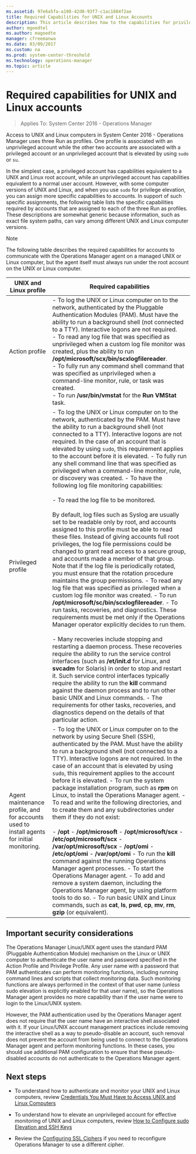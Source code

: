 ```yaml
---
ms.assetid: 97e6a5fa-a108-42d0-93f7-c1ac1884f2ae
title: Required Capabilities for UNIX and Linux Accounts
description: This article describes how to the capabilities for privileged and unprivileged access to Linux and UNIX computer with Operations Manager 2016.
author: mgoedtel
ms.author: magoedte
manager: cfreemanwa
ms.date: 03/09/2017
ms.custom: na
ms.prod: system-center-threshold
ms.technology: operations-manager
ms.topic: article
---
```


# Required capabilities for UNIX and Linux accounts

>Applies To: System Center 2016 - Operations Manager

Access to UNIX and Linux computers in System Center 2016 - Operations Manager uses three Run as profiles. One profile is associated with an unprivileged account while the other two accounts are associated with a privileged account or an unprivileged account that is elevated by using `sudo` or `su`.  
  
In the simplest case, a privileged account has capabilities equivalent to a UNIX and Linux root account, while an unprivileged account has capabilities equivalent to a normal user account. However, with some computer versions of UNIX and Linux, and when you use `sudo` for privilege elevation, you can assign more specific capabilities to accounts. In support of such specific assignments, the following table lists the specific capabilities required by accounts that are assigned to each of the three Run as profiles. These descriptions are somewhat generic because information, such as exact file system paths, can vary among different UNIX and Linux computer versions.  
  
> [!NOTE]  
> The following table describes the required capabilities for accounts to communicate with the Operations Manager agent on a managed UNIX or Linux computer, but the agent itself must always run under the root account on the UNIX or Linux computer.  
  
|UNIX and Linux profile|Required capabilities|  
|--------------------------|-------------------------|  
|Action profile|- To log the UNIX or Linux computer on to the network, authenticated by the Pluggable Authentication Modules (PAM). Must have the ability to run a background shell (not connected to a TTY). Interactive logons are not required.<br> - To read any log file that was specified as unprivileged when a custom log file monitor was created, plus the ability to run **/opt/microsoft/scx/bin/scxlogfilereader**.<br> - To fully run any command shell command that was specified as unprivileged when a command\-line monitor, rule, or task was created.<br>- To run **/usr/bin/vmstat** for the **Run VMStat** task.|  
|Privileged profile|- To log the UNIX or Linux computer on to the network, authenticated by the PAM. Must have the ability to run a background shell (not connected to a TTY). Interactive logons are not required. In the case of an account that is elevated by using `sudo`, this requirement applies to the account before it is elevated. - To fully run any shell command line that was specified as privileged when a command-line monitor, rule, or discovery was created. - To have the following log file monitoring capabilities:<br><br> - To read the log file to be monitored.<br><br>   By default, log files such as Syslog are usually set to be readable only by root, and accounts assigned to this profile must be able to read these files. Instead of giving accounts full root privileges, the log file permissions could be changed to grant read access to a secure group, and accounts made a member of that group. Note that if the log file is periodically rotated, you must ensure that the rotation procedure maintains the group permissions. - To read any log file that was specified as privileged when a custom log file monitor was created. - To run **/opt/microsoft/sc/bin/scxlogfilereader**. - To run tasks, recoveries, and diagnostics. These requirements must be met only if the Operations Manager operator explicitly decides to run them.<br><br> - Many recoveries include stopping and restarting a daemon process. These recoveries require the ability to run the service control interfaces (such as **/et/init.d** for Linux, and **svcadm** for Solaris) in order to stop and restart it. Such service control interfaces typically require the ability to run the **kill** command against the daemon process and to run other basic UNIX and Linux commands. - The requirements for other tasks, recoveries, and diagnostics depend on the details of that particular action.|  
|Agent maintenance profile, and for accounts used to install agents for initial monitoring.|- To log the UNIX or Linux computer on to the network by using Secure Shell (SSH), authenticated by the PAM. Must have the ability to run a background shell (not connected to a TTY). Interactive logons are not required. In the case of an account that is elevated by using `sudo`, this requirement applies to the account before it is elevated. - To run the system package installation program, such as **rpm** on Linux, to install the Operations Manager agent. - To read and write the following directories, and to create them and any subdirectories under them if they do not exist:<br><br> - **/opt** - **/opt/microsoft** - **/opt/microsoft/scx** - **/etc/opt/microsoft/scx** - **/var/opt/microsoft/scx** - **/opt/omi** - **/etc/opt/omi** - **/var/opt/omi** - To run the **kill** command against the running Operations Manager agent processes. - To start the Operations Manager agent. - To add and remove a system daemon, including the Operations Manager agent, by using platform tools to do so. - To run basic UNIX and Linux commands, such as **cat**, **ls**, **pwd**, **cp**, **mv**, **rm**, **gzip** (or equivalent).|  

## Important security considerations

The Operations Manager Linux/UNIX agent uses the standard PAM (Pluggable Authentication Module) mechanism on the Linux or UNIX computer to authenticate the user name and password specified in the Action Profile and Privilege Profile.  Any user name with a password that PAM authenticates can perform monitoring functions, including running command lines and scripts that collect monitoring data.  Such monitoring functions are always performed in the context of that user name (unless sudo elevation is explicitly enabled for that user name), so the Operations Manager agent provides no more capability than if the user name were to login to the Linux/UNIX system.

However, the PAM authentication used by the Operations Manager agent does not require that the user name have an interactive shell associated with it.  If your Linux/UNIX account management practices include removing the interactive shell as a way to pseudo-disable an account, such removal does not prevent the account from being used to connect to the Operations Manager agent and perform monitoring functions.  In these cases, you should use additional PAM configuration to ensure that these pseudo-disabled accounts do not authenticate to the Operations Manager agent.
  
## Next steps

- To understand how to authenticate and monitor your UNIX and Linux computers, review [Credentials You Must Have to Access UNIX and Linux Computers](../plan/planning-security-credentials-for-accessing-unix-and-linux-computers.md)  

- To understand how to elevate an unprivileged account for effective monitoring of UNIX and Linux computers, review [How to Configure sudo Elevation and SSH Keys](How-to-Configure-sudo-Elevation-and-SSH-Keys.md)  

- Review the [Configuring SSL Ciphers](Configuring-SSL-Ciphers.md) if you need to reconfigure Operations Manager to use a different cipher.   
  
